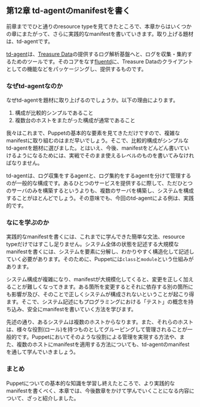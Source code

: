 ## 第12章 td-agentのmanifestを書く

前章まででひと通りのresource typeを見てきたところで、本章からはいくつかの章にまたがって、さらに実践的なmanifestを書いていきます。取り上げる題材は、td-agentです。

[td-agent](http://docs.treasure-data.com/articles/td-agent)は、[Treasure Data](http://www.treasure-data.com/)の提供するログ解析基盤へと、ログを収集・集約するためのツールです。そのコアをなす[fluentd](http://fluentd.org/)に、Treasure Dataのクライアントとしての機能などをパッケージングし、提供するものです。

### なぜtd-agentなのか

なぜtd-agentを題材に取り上げるのでしょうか。以下の理由によります。

  1. 構成が比較的シンプルであること
  2. 複数台のホストをまたがった構成が通常であること

我々はこれまで、Puppetの基本的な要素を見てきただけですので、複雑なmanifestに取り組むのはまだ早いでしょう。そこで、比較的構成がシンプルなtd-agentを題材に選びました。とはいえ、今後、manifestをどんどん書いていけるようになるためには、実戦でそのまま使えるレベルのものを書いてみなければなりません。

td-agentは、ログ収集をするagentと、ログ集約をするagentを分けて管理するのが一般的な構成です。あるひとつのサービスを提供するに際して、ただひとつのサーバのみを構築するというよりも、複数のサーバを構築し、システムを構成することがほとんどでしょう。その意味でも、今回のtd-agentによる例は、実践的です。

### なにを学ぶのか

実践的なmanifestを書くには、これまでに学んできた簡単な文法、resource typeだけではすこし足りません。システム全体の状態を記述する大規模なmanifestを書くには、システムを要素に分解し、わかりやすく構造化して記述していく必要があります。そのために、Puppetには`class`と`module`という仕組みがあります。

システム構成が複雑になり、manifestが大規模化してくると、変更を正しく加えることが難しくなってきます。ある箇所を変更するとそれに依存する別の箇所にも影響が及び、そのことで正しくシステムが構成されないということが起こり得ます。そこで、システム記述にもプログラミングにおける「テスト」の概念を持ち込み、安全にmanifestを書いていく方法を学びます。

先述の通り、あるシステムは複数のホストからなります。また、それらのホストは、様々な役割(ロール)を持つものとしてグルーピングして管理されることが一般的です。Puppetにおいてそのような役割による管理を実現する方法や、また、複数のホストにmanifestを適用する方法についても、td-agentのmanifestを通して学んでいきましょう。

### まとめ

Puppetについての基本的な知識を学習し終えたところで、より実践的なmanifestを書くべく、本章では、今後数章をかけて学んでいくことになる内容について、ざっと紹介しました。

